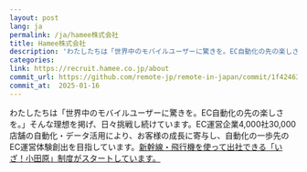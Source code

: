 ```yaml
---
layout: post
lang: ja
permalink: /ja/hamee株式会社
title: Hamee株式会社
description: 'わたしたちは「世界中のモバイルユーザーに驚きを。EC自動化の先の楽しさを。」そんな理想を掲げ、日々挑戦し続けています。EC運営企業4,000社30,000店舗の自動化・データ活用により、お客様の成長に寄与し、自動化の一歩先のEC運営体験創出を目指しています。新幹線・飛行機を使って出社できる「いざ！小田原」制度がスタートしています。'
categories: 
link: https://recruit.hamee.co.jp/about
commit_url: https://github.com/remote-jp/remote-in-japan/commit/1f42463fa278ec6976af90175ef27509a22908f0
commit_at:  2025-01-16
---
```


<p>わたしたちは「世界中のモバイルユーザーに驚きを。EC自動化の先の楽しさを。」そんな理想を掲げ、日々挑戦し続けています。EC運営企業4,000社30,000店舗の自動化・データ活用により、お客様の成長に寄与し、自動化の一歩先のEC運営体験創出を目指しています。<a href="https://hamee.co.jp/news/hamee/detail/id=8263">新幹線・飛行機を使って出社できる「いざ！小田原」制度がスタートしています。</a></p>
